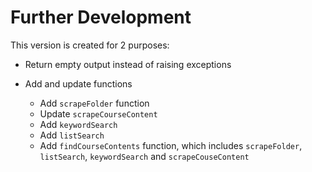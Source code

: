 # Further Development

This version is created for 2 purposes:  

- Return empty output instead of raising exceptions

- Add and update functions

  - Add `scrapeFolder` function
  - Update `scrapeCourseContent`
  - Add `keywordSearch`
  - Add `listSearch`
  - Add `findCourseContents` function, which includes `scrapeFolder`, `listSearch`, `keywordSearch` and `scrapeCouseContent`

  